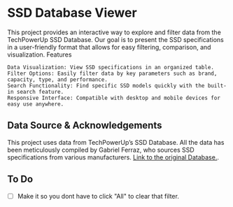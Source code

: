# SSD Database Viewer

This project provides an interactive way to explore and filter data from the TechPowerUp SSD Database. Our goal is to present the SSD specifications in a user-friendly format that allows for easy filtering, comparison, and visualization.
Features

    Data Visualization: View SSD specifications in an organized table.
    Filter Options: Easily filter data by key parameters such as brand, capacity, type, and performance.
    Search Functionality: Find specific SSD models quickly with the built-in search feature.
    Responsive Interface: Compatible with desktop and mobile devices for easy use anywhere.

## Data Source & Acknowledgements

This project uses data from TechPowerUp’s SSD Database. All the data has been meticulously compiled by Gabriel Ferraz, who sources SSD specifications from various manufacturers. [Link to the original Database.](https://www.techpowerup.com/ssd-specs/).

## To Do

- [ ] Make it so you dont have to click "All" to clear that filter. 
